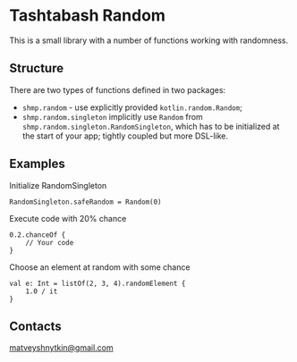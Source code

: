 # Tashtabash Random

This is a small library with a number of functions working with randomness.

## Structure

There are two types of functions defined in two packages:

- `shmp.random` - use explicitly provided `kotlin.random.Random`;
- `shmp.random.singleton` implicitly use `Random` from `shmp.random.singleton.RandomSingleton`, 
which has to be initialized at the start of your app; tightly coupled but more DSL-like.

## Examples

Initialize RandomSingleton

    RandomSingleton.safeRandom = Random(0)

Execute code with 20% chance

    0.2.chanceOf { 
        // Your code
    }

Choose an element at random with some chance

    val e: Int = listOf(2, 3, 4).randomElement { 
        1.0 / it
    }

## Contacts

[matveyshnytkin@gmail.com](mailto:matveyshnytkin@gmail.com)